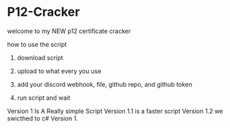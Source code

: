 # P12-Cracker

welcome to my NEW p12 certificate cracker

how to use the script

1. download script

2. upload to what every you use

3. add your discord webhook, file, github repo, and github token

4. run script and wait

Version 1 Is A Really simple Script
Version 1.1 is a faster script
Version 1.2 we swicthed to c#
Version 1.
